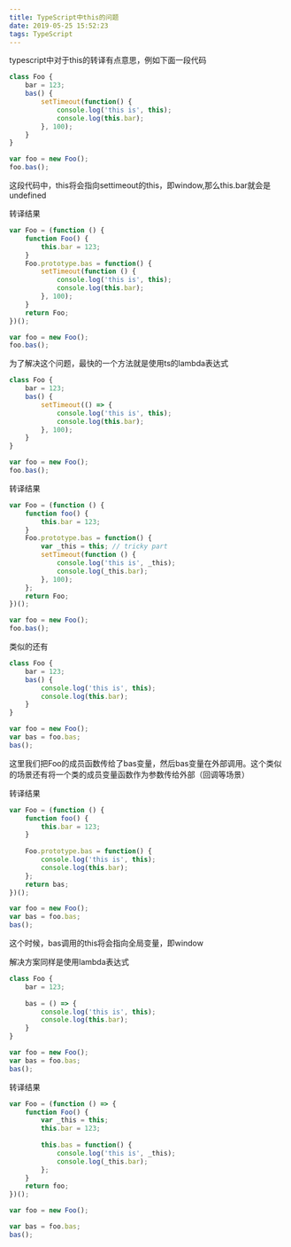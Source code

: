 ```yaml
---
title: TypeScript中this的问题
date: 2019-05-25 15:52:23
tags: TypeScript
---
```



typescript中对于this的转译有点意思，例如下面一段代码

```typescript
class Foo {
    bar = 123;
    bas() {
        setTimeout(function() {
            console.log('this is', this);
            console.log(this.bar);
        }, 100);
    }
}

var foo = new Foo();
foo.bas();
```

这段代码中，this将会指向settimeout的this，即window,那么this.bar就会是undefined



转译结果

```javascript
var Foo = (function () {
    function Foo() {
        this.bar = 123;
    }
    Foo.prototype.bas = function() {
        setTimeout(function () {
            console.log('this is', this);
            console.log(this.bar);
        }, 100);
    }
    return Foo;
})();

var foo = new Foo();
foo.bas();
```



为了解决这个问题，最快的一个方法就是使用ts的lambda表达式

```typescript
class Foo {
    bar = 123;
    bas() {
        setTimeout(() => {
            console.log('this is', this);
            console.log(this.bar);
        }, 100);
    }
}

var foo = new Foo();
foo.bas();
```





转译结果

```javascript
var Foo = (function () {
    function foo() {
        this.bar = 123;
    }
    Foo.prototype.bas = function() {
        var _this = this; // tricky part
        setTimeout(function () {
            console.log('this is', _this);
            console.log(_this.bar);
        }, 100);
    };
    return Foo;
})();

var foo = new Foo();
foo.bas();
```



类似的还有



```typescript
class Foo {
    bar = 123;
    bas() {
        console.log('this is', this);
        console.log(this.bar);
    }
}

var foo = new Foo();
var bas = foo.bas;
bas();
```

这里我们把Foo的成员函数传给了bas变量，然后bas变量在外部调用。这个类似的场景还有将一个类的成员变量函数作为参数传给外部（回调等场景）

转译结果

```javascript
var Foo = (function () {
    function foo() {
    	this.bar = 123;
	}
	
	Foo.prototype.bas = function() {
        console.log('this is', this);
        console.log(this.bar);
	};
	return bas;
})();

var foo = new Foo();
var bas = foo.bas;
bas();
```

这个时候，bas调用的this将会指向全局变量，即window



解决方案同样是使用lambda表达式



```typescript
class Foo {
    bar = 123;
    
    bas = () => {
        console.log('this is', this);
        console.log(this.bar);
    }
}

var foo = new Foo();
var bas = foo.bas;
bas();
```



转译结果

```javascript
var Foo = (function () => {
    function Foo() {
        var _this = this;
        this.bar = 123;
        
        this.bas = function() {
            console.log('this is', _this);
            console.log(_this.bar);
        };
    }
    return foo;
})();

var foo = new Foo();

var bas = foo.bas;
bas();
```

